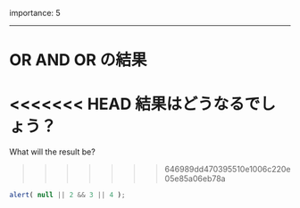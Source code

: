 importance: 5

---

# OR AND OR の結果

<<<<<<< HEAD
結果はどうなるでしょう？
=======
What will the result be?
>>>>>>> 646989dd470395510e1006c220e05e85a06eb78a

```js
alert( null || 2 && 3 || 4 );
```

